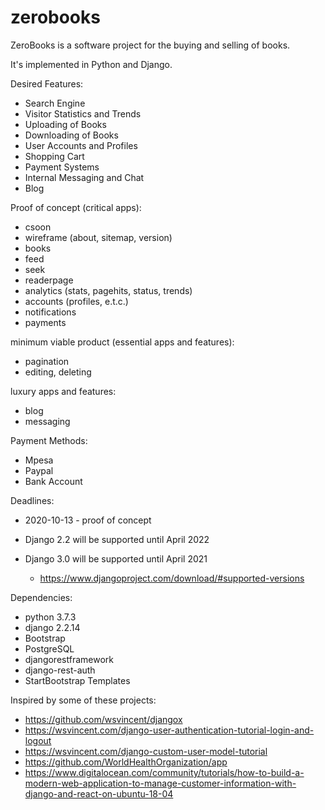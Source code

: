 zerobooks
=========


ZeroBooks is a software project for the buying and selling of books.

It's implemented in Python and Django.


Desired Features:
- Search Engine
- Visitor Statistics and Trends
- Uploading of Books
- Downloading of Books
- User Accounts and Profiles
- Shopping Cart
- Payment Systems
- Internal Messaging and Chat
- Blog


Proof of concept (critical apps):
- csoon
- wireframe (about, sitemap, version)
- books
- feed
- seek
- readerpage
- analytics (stats, pagehits, status, trends) 
- accounts (profiles, e.t.c.)
- notifications
- payments


minimum viable product (essential apps and features):
- pagination
- editing, deleting


luxury apps and features:
- blog
- messaging    


Payment Methods:
- Mpesa
- Paypal
- Bank Account


Deadlines:
- 2020-10-13 - proof of concept


- Django 2.2 will be supported until April 2022
- Django 3.0 will be supported until April 2021
    - https://www.djangoproject.com/download/#supported-versions


Dependencies:
- python 3.7.3
- django 2.2.14
- Bootstrap
- PostgreSQL
- djangorestframework
- django-rest-auth
- StartBootstrap Templates


Inspired by some of these projects:
- https://github.com/wsvincent/djangox
- https://wsvincent.com/django-user-authentication-tutorial-login-and-logout
- https://wsvincent.com/django-custom-user-model-tutorial
- https://github.com/WorldHealthOrganization/app
- https://www.digitalocean.com/community/tutorials/how-to-build-a-modern-web-application-to-manage-customer-information-with-django-and-react-on-ubuntu-18-04

